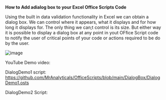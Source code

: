 **How to Add adialog box to your Excel Office Scripts Code**


Using the built in data validation functionality in Excel we can obtain a dialog box. We can control where it appears, what it displays and for how long it displays for. 
The only thing we can;t control is its size. But either way it is possible to display a dialog box at any point in yout OFfice Script code to notify the user of critical 
points of your code or actions required to be do by the user. 

![image](https://github.com/MrAnalyticals/OfficeScripts/assets/47678539/5fa8c98b-d97d-4b3d-ae80-f3676c621556)

YouTube Demo video:


DialogDemo1 script: https://github.com/MrAnalyticals/OfficeScripts/blob/main/DialogBox/DialogDemo1.osts 

DialogDemo2 Script: 
